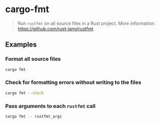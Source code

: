 # cargo-fmt

> Run `rustfmt` on all source files in a Rust project. More information: <https://github.com/rust-lang/rustfmt>.

## Examples

### Format all source files

```bash
cargo fmt
```

### Check for formatting errors without writing to the files

```bash
cargo fmt --check
```

### Pass arguments to each `rustfmt` call

```bash
cargo fmt -- rustfmt_args
```
